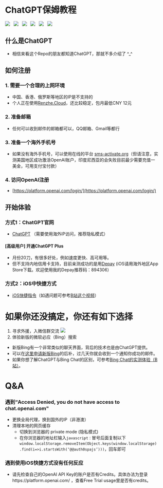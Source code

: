 # ChatGPT保姆教程
[![](https://shields.io/github/stars/kkgo1999/Stable-diffusion-person?style=social)](https://github.com/KKGo1999) &nbsp;
[![](https://shields.io/twitter/follow/kkgo1999?label=Follow)](https://twitter.com/kkgo1999) &nbsp;
[![](https://img.shields.io/badge/Telegram--green?style=social&logo=telegram)](https://t.me/+kS-jBrht-ZRiZTU1) &nbsp;
[![](https://img.shields.io/badge/WeChat%20%E5%BE%AE%E4%BF%A1--green?style=social&logo=wechat)](https://www.kkgo1999.top/img/kkgo1999.wechat.jpg) &nbsp;
[![](https://img.shields.io/badge/Youtube--green?style=social&logo=youtube)](https://youtube.com/@KKGo1999) &nbsp;
[![](https://img.shields.io/badge/Bilibili%20B%E7%AB%99--green?style=social&logo=bilibili)](https://space.bilibili.com/406715814) &nbsp;


## 什么是ChatGPT
* 相信来看这个Repo的朋友都知道ChatGPT，那就不多介绍了 ^_^

## 如何注册

### 1. 需要一个合理的上网环境
* 中国、香港、俄罗斯等地区的IP是不支持的
* 个人正在使用[Renzhe.Cloud](https://renzhe.cloud/auth/register?code=a7JU)，还比较稳定，包月最低CNY 12元

### 2. 准备邮箱
* 任何可以收到邮件的邮箱都可以，QQ邮箱、Gmail等都行

### 3. 准备一个海外手机号
* 如果没有海外手机号，可以使用在线的平台 [sms-activate.org](https://sms-activate.org/cn/info/ChatGPT)（但请注意，实测美国地区成功激活OpenAI账户，印度尼西亚的会失败目前最少需要充值一美金，可用支付宝付款）

### 4. 访问OpenAI注册
* [https://platform.openai.com/login/](https://platform.openai.com/login/)

## 开始体验

### 方式1：ChatGPT官网
* [ChatGPT](https://chat.openai.com/chat) （需要使用海外IP访问，推荐隐私模式）

#### [高级用户] 开通ChatGPT Plus
* 月份20刀，有很多好处，例如速度更快、高可用等。
* 但不支持内地信用卡支持，目前亲测成功的是用[Depay](https://depay.depay.one/web-app/register-h5?invitCode=894306&lang=zh-cn) (iOS请用海外地区App Store下载。欢迎使用我的Depay推荐码：894306）

### 方式2：iOS中快捷方式
* [iOS快捷指令](https://kkgo1999.top/redirect/gpt_shortcut.html)（如遇问题可参考[B站这个视频](https://www.bilibili.com/video/BV1vD4y1n79F/)）

# 如果你还没搞定，你还有如下选择
1. 寻求外援，入微信群交流 [![](https://img.shields.io/badge/WeChat-微信-brightgreen)](https://www.kkgo1999.top/img/kkgo1999.wechat.jpg)
1. 体验新版的微软必应（Bing）搜索
  * 新版Bing有一个非常类似的聊天界面，背后的技术也是由ChatGPT提供。
  * 可以在[这里申请新版Bing](https://www.microsoft.com/zh-cn/edge?form=MA13FJ)的后补，过几天你就会收到一个通知你成功的邮件。
  * 如果你想了解ChatGPT与Bing Chat的区别，可参考[Bing Chat的实测体验（B站）](https://www.bilibili.com/video/BV168411T7bL/)。

# Q&A
### 遇到“Access Denied, you do not have access to chat.openai.com"
* 更换全局代理，换到国外的IP（非港澳）
* 清理本地的网页缓存
  * 切换到浏览器的 private mode (隐私模式)
  * 在你浏览器的地址栏输入```javascript：```冒号后面复制以下 ```window.localStorage.removeItem(Object.keys(window.localStorage).find(i=>i.startsWith(‘@@auth0spajs’)))```，回车即可
  
### 遇到使用iOS快捷方式没有任何反应
* 请先检查自己的OpenAI API Key的账户是否有Credits。具体办法为登录https://platform.openai.com/ ，查看Free Trial usage里是否有credits。
